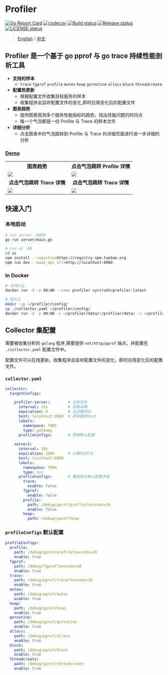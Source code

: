 # Profiler

[![Go Report Card](https://goreportcard.com/badge/github.com/xyctruth/profiler?x=xyctruth)](https://goreportcard.com/report/github.com/xyctruth/profiler)
[![codecov](https://codecov.io/gh/xyctruth/profiler/branch/master/graph/badge.svg?token=YWNYJK9KQW)](https://codecov.io/gh/xyctruth/profiler)
[![Build status](https://img.shields.io/github/workflow/status/xyctruth/profiler/Server-Build/master)](https://github.com/xyctruth/profiler/actions/workflows/server-build.yml)
[![Release status](https://img.shields.io/github/v/release/xyctruth/profiler)](https://github.com/xyctruth/profiler/releases)
[![LICENSE status](https://img.shields.io/github/license/xyctruth/profiler)](https://github.com/xyctruth/profiler/LICENSE)

> [English](./README-EN.md) / [中文](./README-ZH.md)

## Profiler 是一个基于 go pprof 与 go trace 持续性能剖析工具

- **支持的样本**
    - `trace` `fgprof` `profile` `mutex` `heap` `goroutine` `allocs` `block` `threadcreate`
- **配置热更新**
    - 根据配置文件收集目标服务的样本
    - 收集程序会监听配置文件的变化,即时应用变化后的配置文件
- **图表趋势**
    - 提供图表观测多个服务性能指标的趋势，找出性能问题的时间点
    - 每一个气泡都是一份 Profile 与 Trace 的样本文件
- **详细分析**
    - 点击图表中的气泡跳转到 Profile 与 Trace 的详细页面进行进一步详细的分析

### [Demo](https://profiling.jia-huang.com)

<table>
  <tr>
      <td width="50%" align="center"><b>图表趋势</b></td>
      <td width="50%" align="center"><b>点击气泡跳转 Profile 详情</b></td>
  </tr>
  <tr>
     <td><img src="https://xtruth.oss-cn-shenzhen.aliyuncs.com/profiler.png"/></td>
     <td><img src="https://xtruth.oss-cn-shenzhen.aliyuncs.com/profiler-pprof.png"/></td>
  </tr>
  <tr>
      <td width="50%" align="center"><b>点击气泡跳转 Trace 详情</b></td>
      <td width="50%" align="center"><b>点击气泡跳转 Trace 详情</b></td>
  </tr>
  <tr>
     <td><img src="https://xtruth.oss-cn-shenzhen.aliyuncs.com/profiler-trace.png"/></td>
     <td><img src="https://xtruth.oss-cn-shenzhen.aliyuncs.com/profiler-trace1.png"/></td>
  </tr>
</table>

## 快速入门

### 本地启动
```bash
# run server :8080
go run server/main.go 

# run ui :80
cd ui 
npm install --registry=https://registry.npm.taobao.org 
npm run dev --base_api_url=http://localhost:8080 
```

### In Docker

```bash
# 无持久化
docker run -d -p 80:80 --name profiler xyctruth/profiler:latest

# 持久化
mkdir -vp ~/profiler/config/
cp ./collector.yaml ~/profiler/config/
docker run -d -p 80:80 -v ~/profiler/data/:/profiler/data/ -v ~/profiler/config/:/profiler/config/ --name profiler xyctruth/profiler:latest
```

## Collector 集配置

需要被收集分析的 `golang` 程序,需要提供 `net/http/pprof` 端点，并配置在 `./collector.yaml` 配置文件中。

配置文件可以在线更新，收集程序会监听配置文件的变化，即时应用变化后的配置文件。

### `collector.yaml`

```yaml
collector:
  targetConfigs:

    profiler-server:        # 目标名称
      interval: 15s         # 抓取间隔
      expiration: 0         # 无过期时间
      host: localhost:9000  # 目标服务host
      labels:
        namespace: f005
        type: gateway
      profileConfigs:       # 使用默认配置 
        
    server2:
      interval: 10s
      expiration: 168h      # 过期时间7天
      host: localhost:9000
      labels:
        namespace: f004
        type: svc
      profileConfigs:       # 覆盖部分默认配置字段
        trace:
          enable: false
        fgprof:
          enable: false
        profile:
          path: /debug/pprof/profile?seconds=10
          enable: false
        heap:
          path: /debug/pprof/heap

```

### `profileConfigs` 默认配置

```yaml
profileConfigs:
  profile:
    path: /debug/pprof/profile?seconds=10
    enable: true
  fgprof:
    path: /debug/fgprof?seconds=10
    enable: true
  trace:
    path: /debug/pprof/trace?seconds=10
    enable: true
  mutex:
    path: /debug/pprof/mutex
    enable: true
  heap:
    path: /debug/pprof/heap
    enable: true
  goroutine:
    path: /debug/pprof/goroutine
    enable: true
  allocs:
    path: /debug/pprof/allocs
    enable: true
  block:
    path: /debug/pprof/block
    enable: true
  threadcreate:
    path: /debug/pprof/threadcreate
    enable: true
```
